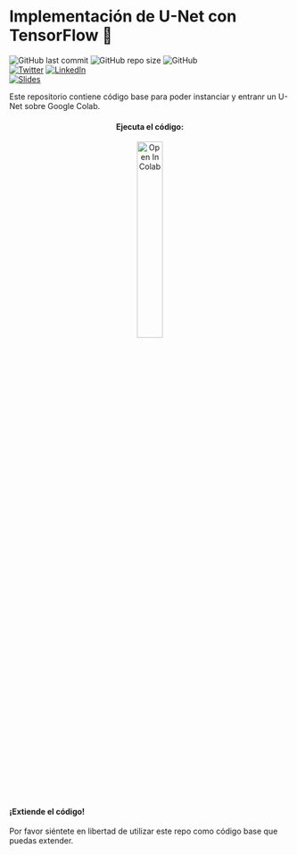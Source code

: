 # Implementación de U-Net con TensorFlow 🧪
![GitHub last commit](https://img.shields.io/github/last-commit/RodolfoFerro/unet-workshop?logo=github&style=for-the-badge)
![GitHub repo size](https://img.shields.io/github/repo-size/RodolfoFerro/unet-workshop?logo=github&style=for-the-badge)
![GitHub](https://img.shields.io/github/license/RodolfoFerro/unet-workshop?style=for-the-badge) <br>
[![Twitter](https://img.shields.io/twitter/follow/rodo_ferro?label=Twitter&logo=twitter&logoColor=fff&style=for-the-badge)](https://twitter.com/rodo_ferro/)
[![LinkedIn](https://img.shields.io/badge/-LinkedIn-black.svg?style=for-the-badge&logo=linkedin&logoColor=fff&colorB=555)](https://www.linkedin.com/in/rodolfoferro/) <br>
[![Slides](https://img.shields.io/static/v1?label=Slides&message=Google%20Slides&color=tomato&logo=google&logoColor=fff&style=for-the-badge)](https://docs.google.com/presentation/d/e/2PACX-1vRLVL5dHEJ0-ZzdGwXqt03DLdx6WAbuwOL3E4dHzHvXvrsQOPV7_zhTRE65oxYiD6e_MydDIKG3hgU5/pub?start=false&loop=false&delayms=3000)


Este repositorio contiene código base para poder instanciar y entranr un U-Net sobre Google Colab.


<center>
  <h4>Ejecuta el código:</h4>
  <a href="https://colab.research.google.com/github/RodolfoFerro/unet-workshop/blob/main/Demo.ipynb" target="_blank">
    <img width="30%" src="https://colab.research.google.com/assets/colab-badge.svg" alt="Open In Colab"/>
  </a>
</center>

#### ¡Extiende el código!

Por favor siéntete en libertad de utilizar este repo como código base que puedas extender.
